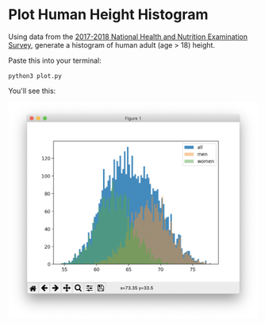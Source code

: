 # Plot Human Height Histogram

Using data from the [2017-2018 National Health and Nutrition Examination
Survey](https://wwwn.cdc.gov/nchs/nhanes/search/datapage.aspx?Component=Examination&CycleBeginYear=2017),
generate a histogram of human adult (age > 18) height.

Paste this into your terminal:
```
python3 plot.py
```

You'll see this:

![histogram of human adult height overlaid with histograms of heights of men and heights of women](example.png)

